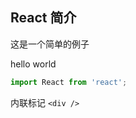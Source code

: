 ## React 简介 

这是一个简单的例子

<div>hello world</div>

```jsx
import React from 'react';
``` 

内联标记 `<div />`